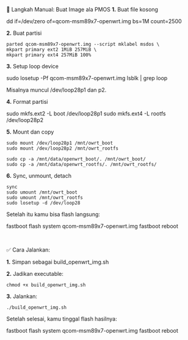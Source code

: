 🔧 Langkah Manual: Buat Image ala PMOS
**1.** Buat file kosong

dd if=/dev/zero of=qcom-msm89x7-openwrt.img bs=1M count=2500

**2.** Buat partisi

    parted qcom-msm89x7-openwrt.img --script mklabel msdos \
    mkpart primary ext2 1MiB 257MiB \
    mkpart primary ext4 257MiB 100%

**3.** Setup loop device

sudo losetup -Pf qcom-msm89x7-openwrt.img
lsblk | grep loop

Misalnya muncul /dev/loop28p1 dan p2.

**4.** Format partisi

sudo mkfs.ext2 -L boot /dev/loop28p1
sudo mkfs.ext4 -L rootfs /dev/loop28p2

**5.** Mount dan copy

    sudo mount /dev/loop28p1 /mnt/owrt_boot
    sudo mount /dev/loop28p2 /mnt/owrt_rootfs

    sudo cp -a /mnt/data/openwrt_boot/. /mnt/owrt_boot/
    sudo cp -a /mnt/data/openwrt_rootfs/. /mnt/owrt_rootfs/
    
    
**6.** Sync, unmount, detach


    sync
    sudo umount /mnt/owrt_boot
    sudo umount /mnt/owrt_rootfs
    sudo losetup -d /dev/loop28
    

Setelah itu kamu bisa flash langsung:

fastboot flash system qcom-msm89x7-openwrt.img
fastboot reboot​

​


✅ Cara Jalankan:

**1.** Simpan sebagai build_openwrt_img.sh

**2.** Jadikan executable:

    chmod +x build_openwrt_img.sh
    
**3.** Jalankan:

    ./build_openwrt_img.sh
    
Setelah selesai, kamu tinggal flash hasilnya:

fastboot flash system qcom-msm89x7-openwrt.img
fastboot reboot
